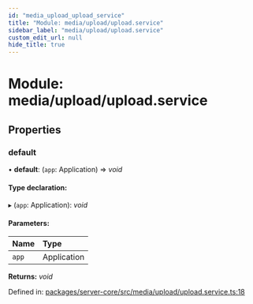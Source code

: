 ```yaml
---
id: "media_upload_upload_service"
title: "Module: media/upload/upload.service"
sidebar_label: "media/upload/upload.service"
custom_edit_url: null
hide_title: true
---
```


# Module: media/upload/upload.service

## Properties

### default

• **default**: (`app`: Application) => *void*

#### Type declaration:

▸ (`app`: Application): *void*

#### Parameters:

Name | Type |
:------ | :------ |
`app` | Application |

**Returns:** *void*

Defined in: [packages/server-core/src/media/upload/upload.service.ts:18](https://github.com/xr3ngine/xr3ngine/blob/77d12cea0/packages/server-core/src/media/upload/upload.service.ts#L18)
